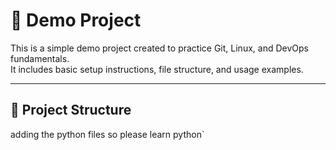 # 🚀 Demo Project

This is a simple demo project created to practice Git, Linux, and DevOps fundamentals.  
It includes basic setup instructions, file structure, and usage examples.

---

## 📂 Project Structure

adding the python files so please learn python`
